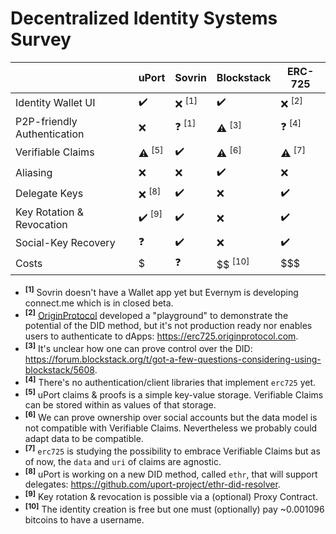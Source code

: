 # Decentralized Identity Systems Survey


|                                | uPort    | Sovrin   | Blockstack | ERC-725  |
| --------                       | -------- | -------- | ---------- | -------- |
| Identity Wallet UI             | ✔️       | ❌ <sup>[1]</sup>       | ✔️        | ❌ <sup>[2]</sup>   |
| P2P-friendly Authentication    | ❌       | ❓ <sup>[1]</sup>       | ⚠️ <sup>[3]</sup>         | ❓ <sup>[4]</sup>   |
| Verifiable Claims              | ⚠️ <sup>[5]</sup>   | ✔️      | ⚠️ <sup>[6]</sup>        | ⚠️ <sup>[7]</sup>   |
| Aliasing                       | ❌       | ❌        | ✔️         | ❌       |
| Delegate Keys                  | ❌ <sup>[8]</sup>    | ✔️      | ❌         | ✔️       |
| Key Rotation & Revocation      | ✔️ <sup>[9]</sup>    | ✔️      |  ❌          | ✔️          |
| Social-Key Recovery            | ❓         | ✔️      | ❌            | ✔️        |
| Costs                          | $        | ❓         | $$ <sup>[10]</sup>        | $$$       |

- <sup>**[1]**</sup> Sovrin doesn't have a Wallet app yet but Evernym is developing connect.me which is in closed beta.
- <sup>**[2]**</sup> [OriginProtocol](https://www.originprotocol.com/en) developed a "playground" to demonstrate the potential of the DID method, but it's not production ready nor enables users to authenticate to dApps: https://erc725.originprotocol.com.
- <sup>**[3]**</sup> It's unclear how one can prove control over the DID: https://forum.blockstack.org/t/got-a-few-questions-considering-using-blockstack/5608.
- <sup>**[4]**</sup> There's no authentication/client libraries that implement `erc725` yet.
- <sup>**[5]**</sup> uPort claims & proofs is a simple key-value storage. Verifiable Claims can be stored within as values of that storage.
- <sup>**[6]**</sup> We can prove ownership over social accounts but the data model is not compatible with Verifiable Claims. Nevertheless we probably could adapt data to be compatible.
- <sup>**[7]**</sup> `erc725` is studying the possibility to embrace Verifiable Claims but as of now, the `data` and `uri` of claims are agnostic.
- <sup>**[8]**</sup> uPort is working on a new DID method, called `ethr`, that will support delegates: https://github.com/uport-project/ethr-did-resolver.
- <sup>**[9]**</sup> Key rotation & revocation is possible via a (optional) Proxy Contract.
- <sup>**[10]**</sup> The identity creation is free but one must (optionally) pay ~0.001096 bitcoins to have a username.
